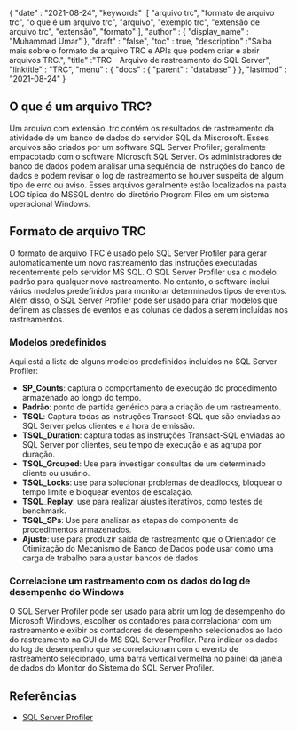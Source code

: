 {
  "date" : "2021-08-24",
  "keywords" :[ "arquivo trc", "formato de arquivo trc", "o que é um arquivo trc", "arquivo", "exemplo trc", "extensão de arquivo trc", "extensão", "formato" ],
  "author" : {
    "display_name" : "Muhammad Umar"
},
  "draft" : "false",
  "toc" : true,
  "description" :"Saiba mais sobre o formato de arquivo TRC e APIs que podem criar e abrir arquivos TRC.",
  "title" :"TRC - Arquivo de rastreamento do SQL Server",
  "linktitle" : "TRC",
  "menu" : {
    "docs" : {
      "parent" : "database"
}
},
  "lastmod" : "2021-08-24"
}

## O que é um arquivo TRC?
Um arquivo com extensão .trc contém os resultados de rastreamento da atividade de um banco de dados do servidor SQL da Miscrosoft. Esses arquivos são criados por um software SQL Server Profiler; geralmente empacotado com o software Microsoft SQL Server. Os administradores de banco de dados podem analisar uma sequência de instruções do banco de dados e podem revisar o log de rastreamento se houver suspeita de algum tipo de erro ou aviso. Esses arquivos geralmente estão localizados na pasta LOG típica do MSSQL dentro do diretório Program Files em um sistema operacional Windows.

## Formato de arquivo TRC
O formato de arquivo TRC é usado pelo SQL Server Profiler para gerar automaticamente um novo rastreamento das instruções executadas recentemente pelo servidor MS SQL. O SQL Server Profiler usa o modelo padrão para qualquer novo rastreamento. No entanto, o software inclui vários modelos predefinidos para monitorar determinados tipos de eventos. Além disso, o SQL Server Profiler pode ser usado para criar modelos que definem as classes de eventos e as colunas de dados a serem incluídas nos rastreamentos.

### Modelos predefinidos
Aqui está a lista de alguns modelos predefinidos incluídos no SQL Server Profiler:
- **SP_Counts**: captura o comportamento de execução do procedimento armazenado ao longo do tempo.
- **Padrão**: ponto de partida genérico para a criação de um rastreamento.
- **TSQL**: Captura todas as instruções Transact-SQL que são enviadas ao SQL Server pelos clientes e a hora de emissão.
- **TSQL_Duration**: captura todas as instruções Transact-SQL enviadas ao SQL Server por clientes, seu tempo de execução e as agrupa por duração.
- **TSQL_Grouped**: Use para investigar consultas de um determinado cliente ou usuário.
- **TSQL_Locks**: use para solucionar problemas de deadlocks, bloquear o tempo limite e bloquear eventos de escalação.
- **TSQL_Replay**: use para realizar ajustes iterativos, como testes de benchmark.
- **TSQL_SPs**: Use para analisar as etapas do componente de procedimentos armazenados.
- **Ajuste**: use para produzir saída de rastreamento que o Orientador de Otimização do Mecanismo de Banco de Dados pode usar como uma carga de trabalho para ajustar bancos de dados.
### Correlacione um rastreamento com os dados do log de desempenho do Windows
O SQL Server Profiler pode ser usado para abrir um log de desempenho do Microsoft Windows, escolher os contadores para correlacionar com um rastreamento e exibir os contadores de desempenho selecionados ao lado do rastreamento na GUI do MS SQL Server Profiler. Para indicar os dados do log de desempenho que se correlacionam com o evento de rastreamento selecionado, uma barra vertical vermelha no painel da janela de dados do Monitor do Sistema do SQL Server Profiler.


## Referências ##

* [SQL Server Profiler](https://learn.microsoft.com/en-us/sql/tools/sql-server-profiler/sql-server-profiler?view=sql-server-ver15)

